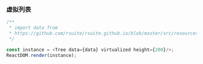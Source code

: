 ### 虚拟列表

<!--start-code-->

```js
/**
 * import data from
 * https://github.com/rsuite/rsuite.github.io/blob/master/src/resources/data/city.js
 */

const instance = <Tree data={data} virtualized height={200}/>;
ReactDOM.render(instance);
```

<!--end-code-->
